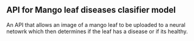 ## API for Mango leaf diseases clasifier model 
 An API that allows an image of a mango leaf to be uploaded to a neural netowrk 
 which then determines if the leaf has a disease or if its healthy.
